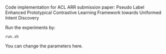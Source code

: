 Code implementation for ACL ARR submission paper: Pseudo Label Enhanced Prototypical Contrastive Learning Framework towards Uniformed Intent Discovery

Run the experiments by: 
```
run.sh
```
You can change the parameters here.
